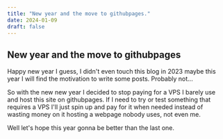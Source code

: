 ```yaml
---
title: "New year and the move to githubpages."
date: 2024-01-09
draft: false
---
```


## New year and the move to githubpages

Happy new year I guess, I didn't even touch this blog in 2023 maybe this year I will find
the motivation to write some posts. Probably not...

So with the new new year I decided to stop paying for a VPS I barely use and host this site on githubpages.
If I need to try or test something that requires a VPS I'll just spin up and pay for it when needed instead 
of wasting money on it hosting a webpage nobody uses, not even me.

Well let's hope this year gonna be better than the last one.

